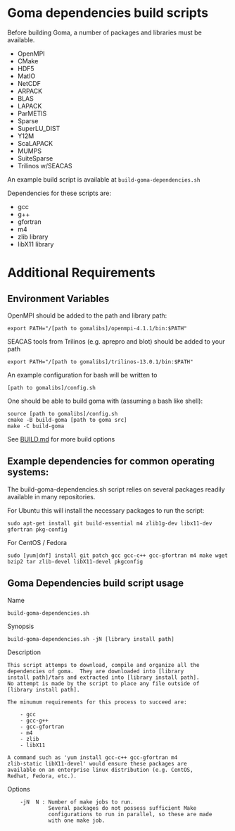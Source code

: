 # Goma dependencies build scripts

Before building Goma, a number of packages and libraries must be available.

* OpenMPI
* CMake
* HDF5
* MatIO
* NetCDF
* ARPACK
* BLAS
* LAPACK
* ParMETIS
* Sparse
* SuperLU_DIST
* Y12M
* ScaLAPACK
* MUMPS
* SuiteSparse
* Trilinos w/SEACAS

An example build script is available at `build-goma-dependencies.sh`

Dependencies for these scripts are:

* gcc
* g++
* gfortran
* m4
* zlib library
* libX11 library             

# Additional Requirements

## Environment Variables
OpenMPI should be added to the path and library path:

    export PATH="/[path to gomalibs]/openmpi-4.1.1/bin:$PATH"

SEACAS tools from Trilinos (e.g. aprepro and blot) should be added to
your path

    export PATH="/[path to gomalibs]/trilinos-13.0.1/bin:$PATH"  

An example configuration for bash will be written to

    [path to gomalibs]/config.sh

One should be able to build goma with (assuming a bash like shell):

	source [path to gomalibs]/config.sh
	cmake -B build-goma [path to goma src]
	make -C build-goma

See [BUILD.md](../BUILD.md) for more build options

## Example dependencies for common operating systems:

The build-goma-dependencies.sh script relies on several packages readily available in many repositories.

For Ubuntu this will install the necessary packages to run the script:

`sudo apt-get install git build-essential m4 zlib1g-dev libx11-dev gfortran pkg-config`

For CentOS / Fedora

`sudo [yum|dnf] install git patch gcc gcc-c++ gcc-gfortran m4 make wget bzip2 tar zlib-devel libX11-devel pkgconfig`

## Goma Dependencies build script usage

Name

	build-goma-dependencies.sh

Synopsis

	build-goma-dependencies.sh -jN [library install path]

Description

	This script attemps to download, compile and organize all the
	dependencies of goma.  They are downloaded into [library
	install path]/tars and extracted into [library install path].
	No attempt is made by the script to place any file outside of
	[library install path].

	The minumum requirements for this process to succeed are:
	    
	    - gcc
	    - gcc-g++
	    - gcc-gfortran
	    - m4
	    - zlib
	    - libX11

	A command such as 'yum install gcc-c++ gcc-gfortran m4
	zlib-static libX11-devel' would ensure these packages are
	available on an enterprise linux distribution (e.g. CentOS,
	Redhat, Fedora, etc.).

Options

        -jN  N : Number of make jobs to run.
                 Several packages do not possess sufficient Make
                 configurations to run in parallel, so these are made
                 with one make job.

